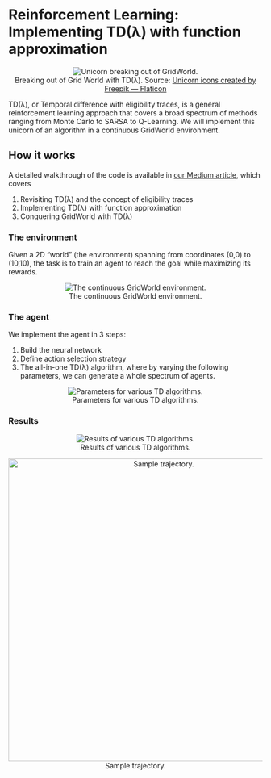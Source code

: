 # Reinforcement Learning: Implementing TD(λ) with function approximation

<p align="center">
  <img src="https://miro.medium.com/v2/resize:fit:800/format:webp/0*JwxDiY_RBSp4xnUa" alt="Unicorn breaking out of GridWorld."/><br>
 Breaking out of Grid World with TD(λ). Source: <a href="https://www.flaticon.com/free-icons/unicorn" target="_blank"> Unicorn icons created by Freepik — Flaticon </a>
</p>

TD(λ), or Temporal difference with eligibility traces, is a general reinforcement learning approach that covers a broad spectrum of methods ranging from Monte Carlo to SARSA to Q-Learning. We will implement this unicorn of an algorithm in a continuous GridWorld environment.

## How it works
A detailed walkthrough of the code is available in <a href="https://medium.com/mitb-for-all/reinforcement-learning-implementing-td-λ-with-function-approximation-9b5f9f640aa1" target="_blank"> our Medium article</a>, which covers
1. Revisiting TD(λ) and the concept of eligibility traces
2. Implementing TD(λ) with function approximation
3. Conquering GridWorld with TD(λ)

### The environment
Given a 2D “world” (the environment) spanning from coordinates (0,0) to (10,10), the task is to train an agent to reach the goal while maximizing its rewards.
<p align="center">
  <img src="https://miro.medium.com/v2/resize:fit:800/format:webp/0*QPizUruWKpiQsRns" alt="The continuous GridWorld environment."/><br>
 The continuous GridWorld environment.
</p>

### The agent
We implement the agent in 3 steps:
1. Build the neural network
2. Define action selection strategy
3. The all-in-one TD(λ) algorithm, where by varying the following parameters, we can generate a whole spectrum of agents.

<p align="center">
  <img src="https://github.com/Shu-x/TD-Lambda-in-Continuous-GridWorld/assets/100437979/d934fa9c-59f9-4c08-b135-97affce1e4c9" alt="Parameters for various TD algorithms."/><br>
 Parameters for various TD algorithms.
</p>

### Results
<p align="center">
  <img src="https://github.com/Shu-x/TD-Lambda-in-Continuous-GridWorld/assets/100437979/53132f81-5b6d-4a41-b49b-c69742d879af" alt="Results of various TD algorithms."/><br>
 Results of various TD algorithms.
</p>

<p align="center">
  <img src="https://github.com/Shu-x/TD-Lambda-in-Continuous-GridWorld/assets/100437979/7a5b406e-de8a-4133-b27c-a67abf2095af" alt="Sample trajectory." style="width: 600px"/><br>
 Sample trajectory.
</p>

